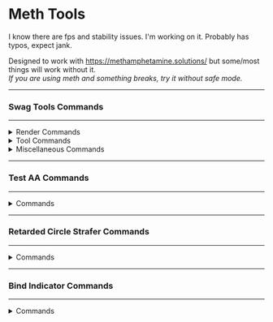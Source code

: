 # Meth Tools

I know there are fps and stability issues. I'm working on it.
Probably has typos, expect jank.

Designed to work with https://methamphetamine.solutions/ but some/most things will work without it.\
*If you are using meth and something breaks, try it without safe mode.*

---

<h3>Swag Tools Commands</h3>

---

<details>
 <summary>Render Commands</summary>
 
 | Command | Description | Argument(s) | Default |
 | --- | --- | --- | --- |
 | st_render_damageboxes_life_set | Sets life for damageboxes (in seconds) | `integer` | `3` |
 | st_render_fov_set | Sets FOV | `integer` | FOV at load time |
 | st_render_nightmode_intensity_set | Set how dark nightmode is | `float` | `0.8` |
 | st_render_tracers_life_set | Sets bullet tracer lifespan (in seconds) | `integer` | `3` |
 | st_render_tracers_max_set | Sets maximum amount of bullet tracers allowed | `integer` | `1000` |
 | st_render_catpng_color_set | Sets color for catpng fov | `string` | `255 255 255 100` |
 | st_render_damageboxes_color_override_set | Sets color for damageboxes on death | `string` | `255 0 0 255` |
 | st_render_damageboxes_color_set | Sets color for damageboxes | `string` | `255 255 255 255` |
 | st_render_glowchams_color_set | Sets color for glowchams | `string` | `255 0 0` |
 | st_render_glowchams_color_weapon_set | Sets color for weapon glowchams | `string` | `255 0 0` |
 | st_render_snaplines_color_set | Sets color for snapline | `string` | `255 255 255 255` |
 | st_render_antiblind | Toggles anti ULX blind | `boolean` | `false` |
 | st_render_catpng | Toggles catpng fov rendering | `boolean` | `false` |
 | st_render_damageboxes | Toggles rendering of damageboxes | `boolean` | `false` |
 | st_render_devtexture | Toggles devtextures | `boolean` | `false` |
 | st_render_devtexture_orange | Toggles devtextures being orange | `boolean` | `false` |
 | st_render_fixthirdperson | Toggles thirdperson fix | `boolean` | `false` |
 | st_render_fog | Toggles fog rendering | `boolean` | `true` |
 | st_render_fov_force | Toggles FOV force | `boolean` | `false` |
 | st_render_fullbright | Toggles fullbright | `boolean` | `false` |
 | st_render_glowchams | Toggles glowchams | `boolean` | `false` |
 | st_render_glowchams_weapons | Toggles weapon glowchams | `boolean` | `false` |
 | st_render_nightmode | Toggles nightmode | `boolean` | `false` |
 | st_render_rgb | Toggles rgb for the LocalPlayer | `boolean` | `false` |
 | st_render_snaplines | Toggles snaplines | `boolean` | `false` |
 | st_render_tracers | Toggles bullet tracers | `boolean` | `false` |
 | st_render_tracers_beam | Toggles bullet tracers being a beam instead of a line | `boolean` | `false` |
 | st_render_tracers_local | Toggles bullet tracers for LocalPlayer | `boolean` | `false` |
 | st_render_tracers_other | Toggles bullet tracers for other players | `boolean` | `false` |
 | st_render_visualize_silent | Toggles visualization of meth silent aimbot | `boolean` | `false` |
</details>
<details>
 <summary>Tool Commands</summary>
 
 Command | Description | Argument(s) | Default |
 | --- | --- | --- | --- |
 | st_tools_delay_autofire_amount_set | Sets the delay until autofire enables (in seconds) | `float` | `0.05`
 | st_tools_spectatorlist_x_set | Sets X position for the Spectator list | `integer` | Offset 10 from TDetector list |
 | st_tools_spectatorlist_y_set | Sets Y position for the Spectator list | `integer` | `10` |
 | st_tools_tdetector_list_x_set | Sets X position for the TDetector list | `integer` | `10` |
 | st_tools_tdetector_list_y_set | Sets Y position for the TDetector list | `integer` | `10` |
 | st_tools_gesture_set | Sets gesture for the gestureloop | `string` | `dance` |
 | st_tools_psay_spam_set | Sets message for ULX psay spammer | `string` | `message` |
 | st_tools_allow_guiopenurl | Toggles gui.OpenURL capabilities | `boolean` | `true` |
 | st_tools_antigag | Toggles anti ULX gag | `boolean` | `false` |
 | st_tools_delay_autofire | Toggles autofire delay | `boolean` | `false` |
 | st_tools_detour_commands | Toggles RunConsoleCommand and ConCommand detours | `boolean` | `true` |
 | st_tools_followbot | Toggles block bot/follow bot | `boolean` | `false` |
 | st_tools_gesture_loop | Toggles gestureloop | `boolean` | `false` |
 | st_tools_psay_spam | Toggles ULX psay spammer | `boolean` | `false` |
 | st_tools_spectatorlist | Toggles spectator list | `boolean` | `false` |
 | st_tools_spectatorlist_showall | Toggles spectator list displaying all spectators (Red = on you) | `boolean` | `false` |
 | st_tools_tdetector | Toggles TTT traitor detector | `boolean` | `false` |
 | st_tools_tdetector_drawicons | Toggles rendering of the TDetector's icons above heads | `boolean` | `true` |
 | st_tools_tdetector_drawlist | Toggles rendering of the TDetector's list | `boolean` | `true` |
</details>
<details>
 <summary>Miscellaneous Commands</summary>
 
 Command | Description | Argument(s) | Default |
 | --- | --- | --- | --- |
 | st_menu | Toggles the menu | `N/A` | `N/A` |
 | st_alerts | Toggles detour alerts | `boolean` | `true` |
 | st_alerts_sound | Toggles detour alert sound | `boolean` | `true` |
</details>


---

<h3>Test AA Commands</h3>

---

<details>
 <summary>Commands</summary>
 
 Command | Description | Argument(s) | Default |
 | --- | --- | --- | --- |
 | testaa_snapback | Toggles antiaim Snapback | `boolean` | `true` |
 | testaa_lagjitter | Toggles antiaim fakelag jitter | `boolean` | `true` |
 | testaa_jitter | Toggles antiaim jitter | `boolean` | `true` |
 | testaa_autodir | Toggles antiaim auto direction | `boolean` | `false` |
 | testaa_invert | Inverts the antiaim (flips 180 degrees) | | |
</details>

---

<h3>Retarded Circle Strafer Commands</h3>

---

<details>
 <summary>Commands</summary>
 
 Command | Description | Argument(s) | Default |
 | --- | --- | --- | --- |
 | r_cs_size | Changes strafe circle size | `integer` | `5` |
 | r_cs_toggle | Toggles circle strafer | `boolean` | `true` |
 | r_cs_ahop | Toggles auto bhop | `boolean` | `false` |
 | r_cs_astrafe | Toggles auto strafer | `boolean` | `false` |
</details>

---

<h3>Bind Indicator Commands</h3>

---

<details>
 <summary>Commands</summary>
 
 Command | Description | Argument(s) | Default |
 | --- | --- | --- | --- |
 | bindindicators_accent_color_set | Changes the accent color of the indicators | `string` | `255 100 100 255` |
 | bindindicators_display_always | Toggles displaying binds set to "Always" | `boolean` | `true` |
</details>
